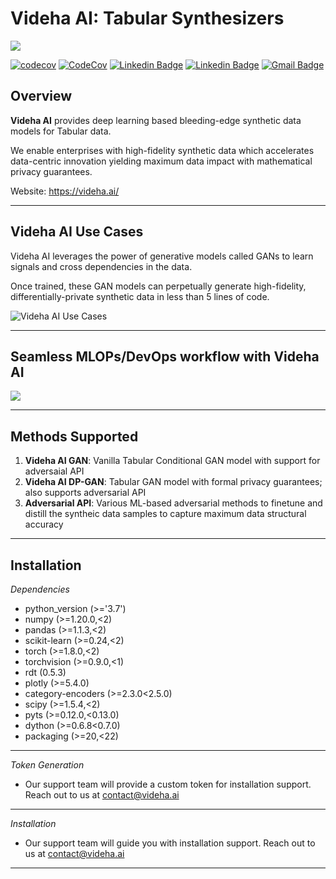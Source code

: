 # Videha AI: Tabular Synthesizers
![](https://i.imgur.com/zC6hRlG.png)


[![codecov](https://codecov.io/gh/videha-ai/Tabular_Synthesizers/branch/main/graph/badge.svg?token=5VSP2B3Y4Y)](https://codecov.io/gh/videha-ai/Tabular_Synthesizers)
[![CodeCov](https://github.com/videha-ai/Tabular_Synthesizers/actions/workflows/codeconv.yml/badge.svg)](https://github.com/videha-ai/Tabular_Synthesizers/actions/workflows/codeconv.yml)
[![Linkedin Badge](https://img.shields.io/badge/-Videha%20AI-1DA1F2?style=flat-square&logo=twitter&logoColor=white&link=https://twitter.com/VidehaAI)]( https://twitter.com/VidehaAI)
[![Linkedin Badge](https://img.shields.io/badge/-Videha%20AI-0A66C2?style=flat-square&logo=Linkedin&logoColor=white&link=https://www.linkedin.com/company/videha-ai/)](https://www.linkedin.com/company/videha-ai/)
[![Gmail Badge](https://img.shields.io/badge/-contact@videha.ai-ffcc33?style=flat-square&logo=gmail&logoColor=black&link=mailto:contact@videha.ai)](mailto:contact@videha.ai)


**Overview**
---

**Videha AI** provides deep learning based bleeding-edge synthetic data models for Tabular data.

We enable enterprises with high-fidelity synthetic data which accelerates data-centric innovation yielding maximum data impact with mathematical privacy guarantees.

Website: https://videha.ai/

---     

**Videha AI Use Cases**
---


Videha AI leverages the power of generative models called GANs to learn signals and cross dependencies in the data. 


Once trained, these GAN models can perpetually generate high-fidelity, differentially-private synthetic data in less than 5 lines of code.


![](https://i.imgur.com/bXaJXZl.png "Videha AI Use Cases")

---

**Seamless MLOPs/DevOps workflow with Videha AI**
---

![](https://i.imgur.com/R0dTQZ6.png)

---

 **Methods Supported**
---

1. **Videha AI GAN**: Vanilla Tabular Conditional GAN model with support for adversaial API 
2. **Videha AI DP-GAN**:  Tabular GAN model with formal privacy guarantees; also supports adversarial API
3. **Adversarial API**: Various ML-based adversarial methods to finetune and distill the syntheic data samples to capture maximum data structural accuracy

---

**Installation**
---

*Dependencies*

- python_version (>='3.7')
- numpy (>=1.20.0,<2)
- pandas (>=1.1.3,<2)
- scikit-learn (>=0.24,<2)
- torch (>=1.8.0,<2)
- torchvision  (>=0.9.0,<1)
- rdt (0.5.3)
- plotly (>=5.4.0)
- category-encoders (>=2.3.0<2.5.0)
- scipy (>=1.5.4,<2)
- pyts  (>=0.12.0,<0.13.0)
- dython (>=0.6.8<0.7.0)
- packaging (>=20,<22)

---
*Token Generation*
- Our support team will provide a custom token for installation support. Reach out to us at contact@videha.ai 

---
*Installation*
- Our support team will guide you with installation support. Reach out to us at contact@videha.ai

---




